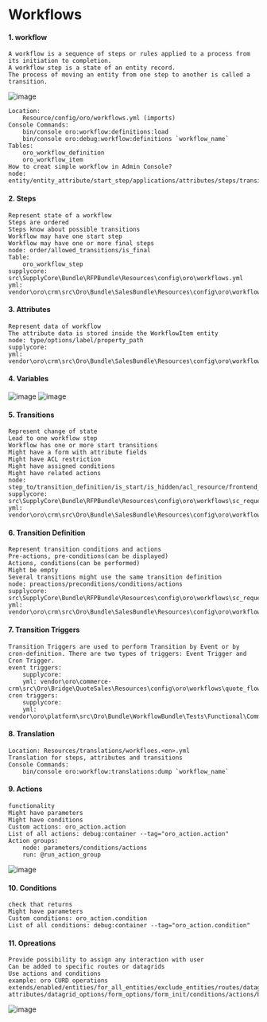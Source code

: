 # Workflows
#### 1. workflow
    A workflow is a sequence of steps or rules applied to a process from its initiation to completion.
    A workflow step is a state of an entity record.
    The process of moving an entity from one step to another is called a transition.
![image](https://user-images.githubusercontent.com/56823408/120911785-a0de3300-c6bc-11eb-910e-72fddaf686ec.png)
    
    Location:
        Resource/config/oro/workflows.yml (imports)
    Console Commands: 
        bin/console oro:workflow:definitions:load
        bin/console oro:debug:workflow:definitions `workflow_name`
    Tables:
        oro_workflow_definition
        oro_workflow_item
    How to creat simple workflow in Admin Console?
    node: entity/entity_attribute/start_step/applications/attributes/steps/transitions/transition_definitions
#### 2. Steps
    Represent state of a workflow
    Steps are ordered
    Steps know about possible transitions
    Workflow may have one start step
    Workflow may have one or more final steps
    node: order/allowed_transitions/is_final
    Table:
        oro_workflow_step
    supplycore: src\SupplyCore\Bundle\RFPBundle\Resources\config\oro\workflows.yml
    yml: vendor\oro\crm\src\Oro\Bundle\SalesBundle\Resources\config\oro\workflows\opportunity_flow\steps.yml
#### 3. Attributes
    Represent data of workflow
    The attribute data is stored inside the WorkflowItem entity
    node: type/options/label/property_path
    supplycore:
    yml: vendor\oro\crm\src\Oro\Bundle\SalesBundle\Resources\config\oro\workflows\opportunity_flow\attributes.yml
#### 4. Variables
![image](https://user-images.githubusercontent.com/56823408/120912689-f10cc380-c6c3-11eb-92db-949915fe6809.png)
![image](https://user-images.githubusercontent.com/56823408/120912666-adb25500-c6c3-11eb-841b-96bbdc20f6e7.png)

#### 5. Transitions
    Represent change of state
    Lead to one workflow step
    Workflow has one or more start transitions
    Might have a form with attribute fields
    Might have ACL restriction
    Might have assigned conditions
    Might have related actions
    node: step_to/transition_definition/is_start/is_hidden/acl_resource/frontend_options/form_options/transition_definition/triggers
    supplycore: src\SupplyCore\Bundle\RFPBundle\Resources\config\oro\workflows\sc_request\start.yml
    yml: vendor\oro\crm\src\Oro\Bundle\SalesBundle\Resources\config\oro\workflows\opportunity_flow\transitions.yml
    
#### 6. Transition Definition
    Represent transition conditions and actions
    Pre-actions, pre-conditions(can be displayed)
    Actions, conditions(can be performed)
    Might be empty
    Several transitions might use the same transition definition
    node: preactions/preconditions/conditions/actions
    supplycore: src\SupplyCore\Bundle\RFPBundle\Resources\config\oro\workflows\sc_request\ready_for_review.yml
    yml: vendor\oro\crm\src\Oro\Bundle\SalesBundle\Resources\config\oro\workflows\opportunity_flow\transition_definitions.yml
    
#### 7. Transition Triggers
    Transition Triggers are used to perform Transition by Event or by cron-definition. There are two types of triggers: Event Trigger and Cron Trigger.
    event triggers: 
        supplycore: 
        yml: vendor\oro\commerce-crm\src\Oro\Bridge\QuoteSales\Resources\config\oro\workflows\quote_flow\transitions.yml
    cron triggers:
        supplycore:
        yml: vendor\oro\platform\src\Oro\Bundle\WorkflowBundle\Tests\Functional\Command\DataFixtures\InvalidFilterExpression\workflows.yml
        
#### 8. Translation
    Location: Resources/translations/workfloes.<en>.yml
    Translation for steps, attributes and transitions
    Console Commands: 
        bin/console oro:workflow:translations:dump `workflow_name`
        
#### 9. Actions
    functionality
    Might have parameters
    Might have conditions
    Custom actions: oro_action.action
    List of all actions: debug:container --tag="oro_action.action"
    Action groups: 
        node: parameters/conditions/actions
        run: @run_action_group
![image](https://user-images.githubusercontent.com/56823408/120953769-51613b00-c780-11eb-9858-ae297099b354.png)
#### 10. Conditions
    check that returns
    Might have parameters
    Custom conditions: oro_action.condition
    List of all conditions: debug:container --tag="oro_action.condition"
#### 11. Opreations
    Provide possibility to assign any interaction with user
    Can be added to specific routes or datagrids
    Use actions and conditions
    example: oro CURD operations
    extends/enabled/entities/for_all_entities/exclude_entities/routes/datagrids/for_all_datagrids/exclude_datagrids/order/acl_resource/frontend_options/preactions/preconditions
    attributes/datagrid_options/form_options/form_init/conditions/actions/button_options
![image](https://user-images.githubusercontent.com/56823408/120912923-e3583d80-c6c5-11eb-8693-1da55cfa34ef.png)




    
